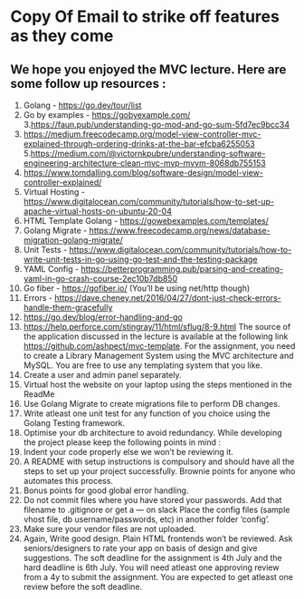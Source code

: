 # Copy Of Email to strike off features as they come
## We hope you enjoyed the MVC lecture. Here are some follow up resources :
1. Golang - https://go.dev/tour/list
2. Go by examples - https://gobyexample.com/
3.https://faun.pub/understanding-go-mod-and-go-sum-5fd7ec9bcc34
4. https://medium.freecodecamp.org/model-view-controller-mvc-explained-through-ordering-drinks-at-the-bar-efcba6255053
5.https://medium.com/@victornkpubre/understanding-software-engineering-architecture-clean-mvc-mvp-mvvm-8068db755153
6. https://www.tomdalling.com/blog/software-design/model-view-controller-explained/
7. Virtual Hosting - https://www.digitalocean.com/community/tutorials/how-to-set-up-apache-virtual-hosts-on-ubuntu-20-04
8. HTML Template Golang - https://gowebexamples.com/templates/
9. Golang Migrate - https://www.freecodecamp.org/news/database-migration-golang-migrate/
10. Unit Tests - https://www.digitalocean.com/community/tutorials/how-to-write-unit-tests-in-go-using-go-test-and-the-testing-package
11. YAML Config - https://betterprogramming.pub/parsing-and-creating-yaml-in-go-crash-course-2ec10b7db850
12. Go fiber - https://gofiber.io/ (You’ll be using net/http though)
13. Errors - https://dave.cheney.net/2016/04/27/dont-just-check-errors-handle-them-gracefully
14. https://go.dev/blog/error-handling-and-go
15. https://help.perforce.com/stingray/11/html/sflug/8-9.html
The source of the application discussed in the lecture is available at the following link https://github.com/ashpect/mvc-template. For the assignment, you need to create a Library Management System using the MVC architecture and MySQL. You are free to use any templating system that you like.
1. Create a user and admin panel separately.
2. Virtual host the website on your laptop using the steps mentioned in the ReadMe
3. Use Golang Migrate to create migrations file to perform DB changes.
4. Write atleast one unit test for any function of you choice using the Golang Testing framework.
5. Optimise your db architecture to avoid redundancy.
While developing the project please keep the following points in mind :
1. Indent your code properly else we won’t be reviewing it.
2. A README with setup instructions is compulsory and should have all the steps to set up your project successfully. Brownie points for anyone who automates this process.
3. Bonus points for good global error handling.
4. Do not commit files where you have stored your passwords. Add that filename to .gitignore or get a — on slack
Place the config files (sample vhost file, db username/passwords, etc) in another folder ‘config’.
5. Make sure your vendor files are not uploaded.
6. Again, Write good design. Plain HTML frontends won’t be reviewed. Ask seniors/designers to rate your app on basis of design and give suggestions.
The soft deadline for the assignment is 4th July and the hard deadline is 6th July. You will need atleast one approving review from a 4y to submit the assignment. You are expected to get atleast one review before the soft deadline.
